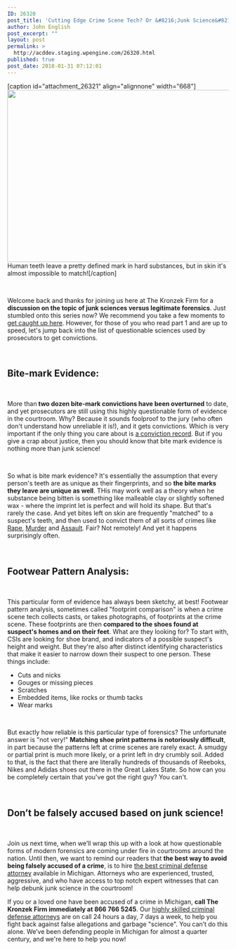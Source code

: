 ```yaml
---
ID: 26320
post_title: 'Cutting Edge Crime Scene Tech? Or &#8216;Junk Science&#8217;? (Part 2)'
author: John English
post_excerpt: ""
layout: post
permalink: >
  http://acddev.staging.wpengine.com/26320.html
published: true
post_date: 2018-01-31 07:12:01
---
```

[caption id="attachment_26321" align="alignnone" width="668"]<img class=" wp-image-26321" src="http://acddev.staging.wpengine.com/wp-content/uploads/2018/02/woman-674977_640-300x176.jpg" alt="" width="668" height="392" /> Human teeth leave a pretty defined mark in hard substances, but in skin it's almost impossible to match![/caption]

&nbsp;

<span style="font-weight: 400;">Welcome back and thanks for joining us here at The Kronzek Firm for a</span><b> discussion on the topic of junk sciences versus legitimate forensics</b><span style="font-weight: 400;">. Just stumbled onto this series now? We recommend you take a few moments to </span><a href="https://acddev.staging.wpengine.com/cutting-edge-crime-scene-tech-junk-science-part-1.html"><span style="font-weight: 400;">get caught up here</span></a><span style="font-weight: 400;">. However, for those of you who read part 1 and are up to speed, let's jump back into the list of questionable sciences used by prosecutors to get convictions. </span>

&nbsp;
<h2><b>Bite-mark Evidence:</b></h2>
&nbsp;

<span style="font-weight: 400;">More than</span><b> two dozen bite-mark convictions have been overturned</b><span style="font-weight: 400;"> to date, and yet prosecutors are still using this highly questionable form of evidence in the courtroom. Why? Because it sounds foolproof to the jury (who often don't understand how unreliable it is!), and it gets convictions. Which is very important if the only thing you care about is </span><a href="https://acddev.staging.wpengine.com/sentencing-options.html"><span style="font-weight: 400;">a conviction record</span></a><span style="font-weight: 400;">. But if you give a crap about justice, then you should know that bite mark evidence is nothing more than junk science!</span>

&nbsp;

<span style="font-weight: 400;">So what is bite mark evidence? It's essentially the assumption that every person's teeth are as unique as their fingerprints, and so </span><b>the bite marks they leave are unique as well</b><span style="font-weight: 400;">. THis may work well as a theory when he substance being bitten is something like malleable clay or slightly softened wax - where the imprint let is perfect and will hold its shape. But that's rarely the case. And yet bites left on skin are frequently "matched" to a suspect's teeth, and then used to convict them of all sorts of crimes like </span><a href="https://acddev.staging.wpengine.com/sex-crimes.html"><span style="font-weight: 400;">Rape</span></a><span style="font-weight: 400;">, </span><a href="https://acddev.staging.wpengine.com/homicide.html"><span style="font-weight: 400;">Murder</span></a><span style="font-weight: 400;"> and </span><a href="https://acddev.staging.wpengine.com/assault-charges-michigan.html"><span style="font-weight: 400;">Assault</span></a><span style="font-weight: 400;">. Fair? Not remotely! And yet it happens surprisingly often.</span>

&nbsp;
<h2><b>Footwear Pattern Analysis:</b></h2>
&nbsp;

<span style="font-weight: 400;">This particular form of evidence has always been sketchy, at best! Footwear pattern analysis, sometimes called "footprint comparison" is when a crime scene tech collects casts, or takes photographs, of footprints at the crime scene. These footprints are then </span><b>compared to the shoes found at suspect's homes and on their feet</b><span style="font-weight: 400;">. What are they looking for? To start with, CSIs are looking for shoe brand, and indicators of a possible suspect's height and weight. But they're also after distinct identifying characteristics that make it easier to narrow down their suspect to one person. These things include:</span>
<ul>
 	<li style="font-weight: 400;"><span style="font-weight: 400;">Cuts and nicks</span></li>
 	<li style="font-weight: 400;"><span style="font-weight: 400;">Gouges or missing pieces</span></li>
 	<li style="font-weight: 400;"><span style="font-weight: 400;">Scratches</span></li>
 	<li style="font-weight: 400;"><span style="font-weight: 400;">Embedded items, like rocks or thumb tacks</span></li>
 	<li style="font-weight: 400;"><span style="font-weight: 400;">Wear marks</span></li>
</ul>
&nbsp;

<span style="font-weight: 400;">But exactly how reliable is this particular type of forensics? The unfortunate answer is "not very!" </span><b>Matching shoe print patterns is notoriously difficult</b><span style="font-weight: 400;">, in part because the patterns left at crime scenes are rarely exact. A smudgy or partial print is much more likely, or a print left in dry crumbly soil. Added to that, is the fact that there are literally hundreds of thousands of Reeboks, Nikes and Adidas shoes out there in the Great Lakes State. So how can you be completely certain that you've got the right guy? You can't.</span>

&nbsp;
<h2><b>Don’t be falsely accused based on junk science!</b></h2>
&nbsp;

<span style="font-weight: 400;">Join us next time, when we’ll wrap this up with a look at how questionable forms of modern forensics are coming under fire in courtrooms around the nation. Until then, we want to remind our readers that </span><b>the best way to avoid being falsely accused of a crime</b><span style="font-weight: 400;">, is to hire </span><a href="https://acddev.staging.wpengine.com/about-us.html"><span style="font-weight: 400;">the best criminal defense attorney</span></a><span style="font-weight: 400;"> available in Michigan. Attorneys who are experienced, trusted, aggressive, and who have access to top notch expert witnesses that can help debunk junk science in the courtroom!</span>

<span style="font-weight: 400;">If you or a loved one have been accused of a crime in Michigan, </span><b>call The Kronzek Firm immediately at 866 766 5245</b><span style="font-weight: 400;">. Our </span><a href="https://acddev.staging.wpengine.com/trial-attorneys.html"><span style="font-weight: 400;">highly skilled criminal defense attorneys</span></a><span style="font-weight: 400;"> are on call 24 hours a day, 7 days a week, to help you fight back against false allegations and garbage "science". You can’t do this alone. We’ve been defending people in Michigan for almost a quarter century, and we're here to help you now!</span>

&nbsp;